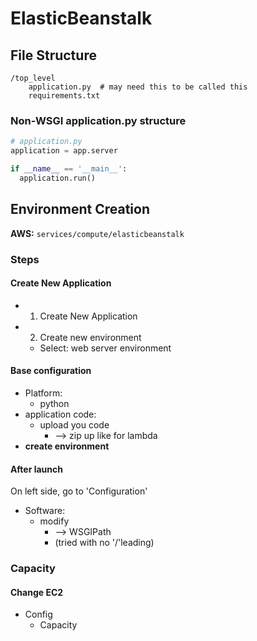 # ElasticBeanstalk

## File Structure

```
/top_level
	application.py  # may need this to be called this
	requirements.txt
```

### Non-WSGI application.py structure

```python
# application.py
application = app.server

if __name__ == '__main__':
  application.run()
```


## Environment Creation

**AWS:** `services/compute/elasticbeanstalk`

### Steps

#### Create New Application

* 1. Create New Application
* 2. Create new environment
  * Select: web server environment

#### Base configuration

* Platform:
  * python
* application code:
  * upload you code
    * --> zip up like for lambda
* **create environment**

#### After launch

On left side, go to 'Configuration'

* Software:
  * modify
    * --> WSGIPath
    * (tried with no '/'leading)

### Capacity

#### Change EC2

* Config
  * Capacity
